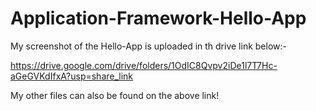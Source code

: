 # Application-Framework-Hello-App
My screenshot of the Hello-App is uploaded in th drive link below:-

https://drive.google.com/drive/folders/1OdIC8Qvpv2iDe1l7T7Hc-aGeGVKdIfxA?usp=share_link

My other files can also be found on the above link!
